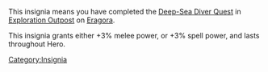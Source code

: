 This insignia means you have completed the [Deep-Sea Diver
Quest](Deep-Sea_Diver_Quest "wikilink") in [Exploration
Outpost](:Category:Exploration_Outpost.md "wikilink") on
[Eragora](:Category:Eragora.md "wikilink").

This insignia grants either +3% melee power, or +3% spell power, and
lasts throughout Hero.

[Category:Insignia](Category:Insignia "wikilink")
